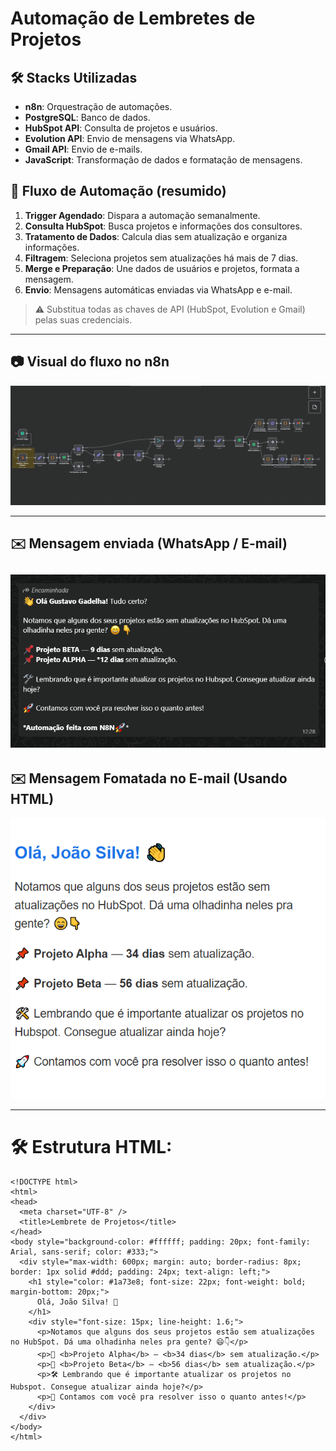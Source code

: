 # Automação de Lembretes de Projetos

## 🛠 Stacks Utilizadas
- **n8n**: Orquestração de automações.
- **PostgreSQL**: Banco de dados.
- **HubSpot API**: Consulta de projetos e usuários.
- **Evolution API**: Envio de mensagens via WhatsApp.
- **Gmail API**: Envio de e-mails.
- **JavaScript**: Transformação de dados e formatação de mensagens.



## 🔄 Fluxo de Automação (resumido)

1. **Trigger Agendado**: Dispara a automação semanalmente.  
2. **Consulta HubSpot**: Busca projetos e informações dos consultores.  
3. **Tratamento de Dados**: Calcula dias sem atualização e organiza informações.  
4. **Filtragem**: Seleciona projetos sem atualizações há mais de 7 dias.  
5. **Merge e Preparação**: Une dados de usuários e projetos, formata a mensagem.  
6. **Envio**: Mensagens automáticas enviadas via WhatsApp e e-mail.  
> ⚠️ Substitua todas as chaves de API (HubSpot, Evolution e Gmail) pelas suas credenciais.

---

## 📷 Visual do fluxo no n8n

![Exemplo de fluxo no n8n](imagemn8n.png)

---

## ✉️ Mensagem enviada (WhatsApp / E-mail)

![Msg formatada WhatsApp](ImagemExemploWPP.png)
------



## ✉️ Mensagem Fomatada no E-mail (Usando HTML)

![Msg formatada G-mail](msgHTML.png)

----------

# 🛠️ Estrutura HTML:

```
<!DOCTYPE html>
<html>
<head>
  <meta charset="UTF-8" />
  <title>Lembrete de Projetos</title>
</head>
<body style="background-color: #ffffff; padding: 20px; font-family: Arial, sans-serif; color: #333;">
  <div style="max-width: 600px; margin: auto; border-radius: 8px; border: 1px solid #ddd; padding: 24px; text-align: left;">
    <h1 style="color: #1a73e8; font-size: 22px; font-weight: bold; margin-bottom: 20px;">
      Olá, João Silva! 👋
    </h1>
    <div style="font-size: 15px; line-height: 1.6;">
      <p>Notamos que alguns dos seus projetos estão sem atualizações no HubSpot. Dá uma olhadinha neles pra gente? 😄👇</p>
      <p>📌 <b>Projeto Alpha</b> — <b>34 dias</b> sem atualização.</p>
      <p>📌 <b>Projeto Beta</b> — <b>56 dias</b> sem atualização.</p>
      <p>🛠️ Lembrando que é importante atualizar os projetos no Hubspot. Consegue atualizar ainda hoje?</p>
      <p>🚀 Contamos com você pra resolver isso o quanto antes!</p>
    </div>
  </div>
</body>
</html>
```

